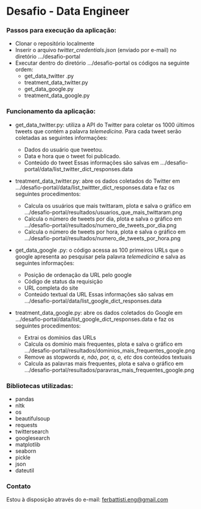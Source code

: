 # Desafio - Data Engineer

### Passos para execução da aplicação:

- Clonar o repositório localmente
- Inserir o arquivo *twitter_credentials.json* (enviado por e-mail) no diretório .../desafio-portal
- Executar dentro do diretório .../desafio-portal os códigos na seguinte ordem:
	- get\_data\_twitter .py
	- treatment\_data\_twitter.py
	- get\_data\_google.py
	- treatment\_data\_google.py

### Funcionamento da aplicação:

- get\_data\_twitter.py: utiliza a API do Twitter para coletar os 1000 últimos tweets que contém a palavra *telemedicina*. Para cada tweet serão coletadas as seguintes informações:
	- Dados do usuário que tweetou.
	- Data e hora que o tweet foi publicado.
	- Conteúdo do tweet
Essas informações são salvas em .../desafio-portal/data/list_twitter_dict_responses.data

- treatment\_data\_twitter.py: abre os dados coletados do Twitter em .../desafio-portal/data/list_twittter_dict_responses.data e faz os seguintes procedimentos:
	- Calcula os usuários que mais twittaram, plota e salva o gráfico em .../desafio-portal/resultados/usuarios_que_mais_twittaram.png
	- Calcula o número de tweets por dia, plota e salva o gráfico em .../desafio-portal/resultados/numero_de_tweets_por_dia.png
	- Calcula o número de tweets por hora, plota e salva o gráfico em .../desafio-portal/resultados/numero_de_tweets_por_hora.png

- get\_data\_google .py: o código acessa as 100 primeiros URLs que o google apresenta ao pesquisar pela palavra *telemedicina* e salva as seguintes informações:
	- Posição de ordenação da URL pelo google
	- Código de status da requisição
	- URL completa do site
	- Conteúdo textual da URL
Essas informações são salvas em .../desafio-portal/data/list_google_dict_responses.data

- treatment\_data\_google.py: abre os dados coletados do Google em .../desafio-portal/data/list_google_dict_responses.data e faz os seguintes procedimentos:
	- Extrai os domínios das URLs
	- Calcula os domínio mais frequentes, plota e salva o gráfico em .../desafio-portal/resultados/dominios_mais_frequentes_google.png
	- Remove as stopwords *e, não, por, a, o, etc* dos conteúdos textuais
	- Calcula as palavras mais frequentes, plota e salva o gráfico em .../desafio-portal/resultados/paravras_mais_frequentes_google.png

### Bibliotecas utilizadas:

- pandas
- nltk
- os
- beautifulsoup
- requests
- twittersearch
- googlesearch
- matplotlib
- seaborn
- pickle
- json
- dateutil

### Contato

Estou à disposição através do e-mail: ferbattisti.eng@gmail.com